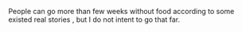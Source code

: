 People can go more than few weeks without food according to some existed real stories , but I do not intent to go that far. 